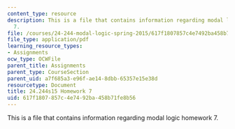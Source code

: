 ```yaml
---
content_type: resource
description: This is a file that contains information regarding modal logic homework
  7.
file: /courses/24-244-modal-logic-spring-2015/617f1807857c4e7492ba458b71fe8b56_MIT24_244S15_Homework7.pdf
file_type: application/pdf
learning_resource_types:
- Assignments
ocw_type: OCWFile
parent_title: Assignments
parent_type: CourseSection
parent_uid: a7f685a3-e96f-ae14-8dbb-65357e15e38d
resourcetype: Document
title: 24.244s15 Homework 7
uid: 617f1807-857c-4e74-92ba-458b71fe8b56
---
```

This is a file that contains information regarding modal logic homework 7.

